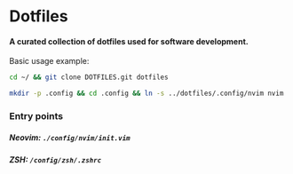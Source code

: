 # Dotfiles

#### A curated collection of dotfiles used for software development.

Basic usage example:

``` sh
cd ~/ && git clone DOTFILES.git dotfiles

mkdir -p .config && cd .config && ln -s ../dotfiles/.config/nvim nvim
```

### Entry points

#####  Neovim: `./config/nvim/init.vim`
#####  ZSH: `/config/zsh/.zshrc`
